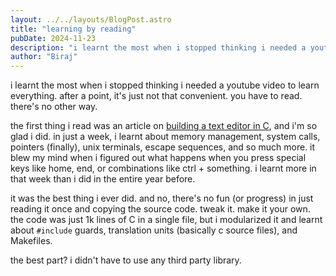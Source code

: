 ```yaml
---
layout: ../../layouts/BlogPost.astro
title: "learning by reading"
pubDate: 2024-11-23
description: "i learnt the most when i stopped thinking i needed a youtube video to learn everything"
author: "Biraj"
---
```


i learnt the most when i stopped thinking i needed a youtube video to learn everything. after a point, it's just not that convenient. you have to read. there's no other way.

the first thing i read was an article on [building a text editor in C](https://viewsourcecode.org/snaptoken/kilo/), and i'm so glad i did. in just a week, i learnt about memory management, system calls, pointers (finally), unix terminals, escape sequences, and so much more. it blew my mind when i figured out what happens when you press special keys like home, end, or combinations like ctrl + something. i learnt more in that week than i did in the entire year before.

it was the best thing i ever did. and no, there's no fun (or progress) in just reading it once and copying the source code. tweak it. make it your own. the code was just 1k lines of C in a single file, but i modularized it and learnt about `#include` guards, translation units (basically c source files), and Makefiles.

the best part? i didn't have to use any third party library.
